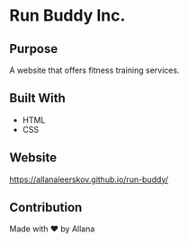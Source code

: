 # Run Buddy Inc.

## Purpose
A website that offers fitness training services.

## Built With
* HTML
* CSS

## Website
https://allanaleerskov.github.io/run-buddy/

## Contribution
Made with ❤️ by Allana
